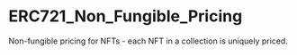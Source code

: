 # ERC721_Non_Fungible_Pricing

Non-fungible pricing for NFTs - each NFT in a collection is uniquely priced. 